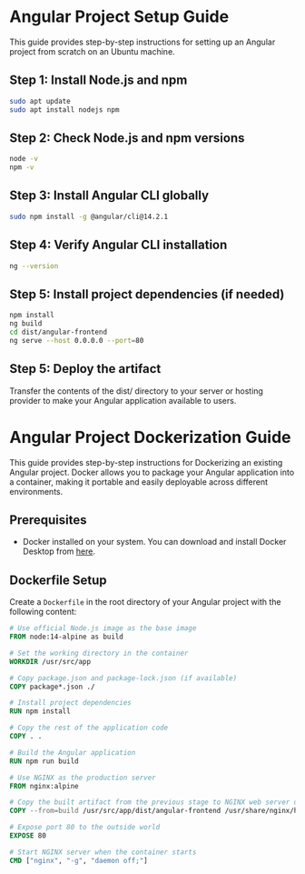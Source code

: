 # Angular Project Setup Guide

This guide provides step-by-step instructions for setting up an Angular project from scratch on an Ubuntu machine.

## Step 1: Install Node.js and npm

```bash
sudo apt update
sudo apt install nodejs npm
```


## Step 2: Check Node.js and npm versions

```bash
node -v
npm -v
```
## Step 3: Install Angular CLI globally
```bash
sudo npm install -g @angular/cli@14.2.1
```
## Step 4: Verify Angular CLI installation
```bash
ng --version
```
## Step 5: Install project dependencies (if needed)

```bash
npm install
ng build 
cd dist/angular-frontend
ng serve --host 0.0.0.0 --port=80
```
## Step 5: Deploy the artifact
Transfer the contents of the dist/ directory to your server or hosting provider to make your Angular application available to users.


# Angular Project Dockerization Guide

This guide provides step-by-step instructions for Dockerizing an existing Angular project. Docker allows you to package your Angular application into a container, making it portable and easily deployable across different environments.

## Prerequisites

- Docker installed on your system. You can download and install Docker Desktop from [here](https://docs.docker.com/engine/install/).

## Dockerfile Setup

Create a `Dockerfile` in the root directory of your Angular project with the following content:

```Dockerfile
# Use official Node.js image as the base image
FROM node:14-alpine as build

# Set the working directory in the container
WORKDIR /usr/src/app

# Copy package.json and package-lock.json (if available)
COPY package*.json ./

# Install project dependencies
RUN npm install

# Copy the rest of the application code
COPY . .

# Build the Angular application
RUN npm run build 

# Use NGINX as the production server
FROM nginx:alpine

# Copy the built artifact from the previous stage to NGINX web server directory
COPY --from=build /usr/src/app/dist/angular-frontend /usr/share/nginx/html

# Expose port 80 to the outside world
EXPOSE 80

# Start NGINX server when the container starts
CMD ["nginx", "-g", "daemon off;"]
